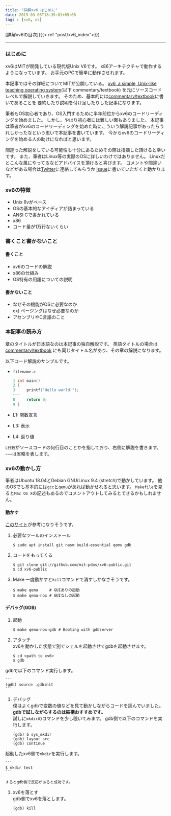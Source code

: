 ```yaml
---
title: "詳解xv6 はじめに"
date: 2019-03-05T18:35:01+09:00
tags : [xv6, os]
---
```

[詳解xv6の目次]({{< ref "post/xv6_index">}})
***

### はじめに  
xv6はMITが開発している現代版Unix V6です。
x86アーキテクチャで動作するようになっています。
お手元のPCで簡単に動作させれます。

本記事ではその詳細についてMITが公開している。
[xv6, a simple, Unix-like teaching operating system](https://pdos.csail.mit.edu/6.828/2018/xv6/book-rev11.pdf)(以下 commentary/textbook)
を元にソースコードレベルで解説していきます。
そのため、基本的には[commentary/textbook](https://pdos.csail.mit.edu/6.828/2018/xv6/book-rev11.pdf)に書いてあることを
要約したり説明を付け足したりした記事になります。

筆者もOS初心者であり、OS入門するために半年前位からxv6のコードリーディングを始めました。
しかし、やはり初心者には難しい面もありました。
本記事は筆者がxv6のコードリーディングを始めた時にこういう解説記事があったらうれしかったなという思いで本記事を書いています。
今からxv6のコードリーディングを始める人の助けになればと思います。

間違った解説をしている可能性も十分にあるためその際は指摘した頂けると幸いです。
また、筆者はLinux等の実際のOSに詳しいわけではありません。
Linuxだとこんな風にやってるなどアドバイスを頂けると喜びます。
コメントや間違いなどがある場合は[Twitter](https://twitter.com/utam0k)に連絡してもらうか
[Issue](https://github.com/utam0k/utam0k.github.io/issues/1)に書いていただくと助かります。

### xv6の特徴
- Unix 6vがベース
- OSの基本的なアイディアが詰まっている
- ANSI Cで書かれている
- x86
- コード量が1万行ないくらい


### 書くこと書かないこと
#### 書くこと
- xv6のコードの解説
- x86の仕組み
- OS特有の用語についての説明

#### 書かないこと
- なぜその機能がOSに必要なのか   
ex) ページングはなぜ必要なのか
- アセンブリやC言語のこと

### 本記事の読み方  
章のタイトルが日本語なのは本記事の独自解説です。
英語タイトルの場合は[commentary/textbook](https://pdos.csail.mit.edu/6.828/2018/xv6/book-rev11.pdf)
にも同じタイトル名があり、その章の解説になります。

以下コード解説のサンプルです。  

- `filename.c`  

    ``` c
    1 int main()
    2 {
    3     printf("Hello world!");
    ~~~
    8     return 0;
    9 }
    ```
- L1: 関数宣言  
- L3: 表示  
- L4: 返り値  

`L行数`がソースコードの何行目のことかを指しており、右側に解説を書きます。
`~~~`は省略を表します。

### xv6の動かし方
筆者はUbuntu 18.04とDebian GNU/Linux 9.4 (stretch)で動かしています。
他のOSでも基本的には`gcc`と`qemu`があれば動かせれると思います。
`Makefile`を見ると`Mac OS X`の記述もあるのでコメントアウトしてみるとできるかもしれません。

#### 動かす
[このサイト](https://gcallah.github.io/OperatingSystems/xv6Install.html)が参考になりそうです。

1. 必要なツールのインストール

    ```
    $ sudo apt install git nasm build-essential qemu gdb
    ```
1. コードをもってくる

    ```
    $ git clone git://github.com/mit-pdos/xv6-public.git
    $ cd xv6-public
    ```

1. Make
一度動かすと`kill`コマンドで消すしかなさそうです。

    ```
    $ make qemu     # GUIありの起動
    $ make qemu-nox # GUIなしの起動
    ```

#### デバッグ(GDB)
1. 起動  

    ```
    $ make qemu-nox-gdb # Booting with gdbserver
    ```
1. アタッチ  
xv6を動かした状態で別でシェルを起動させてgdbを起動させます。

    ```
    $ cd <path to xv6>
    $ gdb
    ```
gdbで以下のコマンド実行します。

    ```
    (gdb) source .gdbinit
    ```
1. デバッグ  
僕はよくgdbで変数の値などを見て動かしながらコードを読んでいました。  
**gdbで試しながらするのは結構おすすめです。**  
試しに`mkdir`のコマンドを少し覗いてみます。
gdb側で以下のコマンドを実行します。

    ```
    (gdb) b sys_mkdir
    (gdb) layout src
    (gdb) continue
    ```
起動したxv6側で`mkdir`を実行します。

    ```
    $ mkdir test
    ```

    するとgdb側で反応があると成功です。
1. xv6を落とす  
gdb側でxv6を落とします。
    
    ```
    (gdb) kill
    ```
